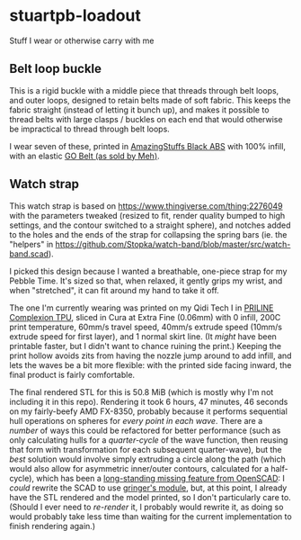 # stuartpb-loadout

Stuff I wear or otherwise carry with me

## Belt loop buckle

This is a rigid buckle with a middle piece that threads through belt loops, and outer loops, designed to retain belts made of soft fabric. This keeps the fabric straight (instead of letting it bunch up), and makes it possible to thread belts with large clasps / buckles on each end that would otherwise be impractical to thread through belt loops.

I wear seven of these, printed in [AmazingStuffs Black ABS][] with 100% infill, with an elastic [GO Belt (as sold by Meh)][GOBELT].

[AmazingStuffs Black ABS]: https://www.amazon.com/gp/product/B01LYAO0AI/
[GOBELT]: https://meh.com/forum/topics/4-for-tuesday-go-belts-with-pockets

## Watch strap

This watch strap is based on https://www.thingiverse.com/thing:2276049 with the parameters tweaked (resized to fit, render quality bumped to high settings, and the contour switched to a straight sphere), and notches added to the holes and the ends of the strap for collapsing the spring bars (ie. the "helpers" in https://github.com/Stopka/watch-band/blob/master/src/watch-band.scad).

I picked this design because I wanted a breathable, one-piece strap for my Pebble Time. It's sized so that, when relaxed, it gently grips my wrist, and when "stretched", it can fit around my hand to take it off.

The one I'm currently wearing was printed on my Qidi Tech I in [PRILINE Complexion TPU][], sliced in Cura at Extra Fine (0.06mm) with 0 infill, 200C print temperature, 60mm/s travel speed, 40mm/s extrude speed (10mm/s extrude speed for first layer), and 1 normal skirt line. (It *might* have been printable faster, but I didn't want to chance ruining the print.) Keeping the print hollow avoids zits from having the nozzle jump around to add infill, and lets the waves be a bit more flexible: with the printed side facing inward, the final product is fairly comfortable.

[PRILINE Complexion TPU]: https://www.amazon.com/gp/product/B074DTRRXQ/

The final rendered STL for this is 50.8 MiB (which is mostly why I'm not including it in this repo). Rendering it took 6 hours, 47 minutes, 46 seconds on my fairly-beefy AMD FX-8350, probably because it performs sequential hull operations on spheres for *every point in each wave*. There are a *number* of ways this could be refactored for better performance (such as only calculating hulls for a *quarter-cycle* of the wave function, then reusing that form with transformation for each subsequent quarter-wave), but the *best* solution would involve simply extruding a circle along the path (which would also allow for asymmetric inner/outer contours, calculated for a half-cycle), which has been a [long-standing missing feature from OpenSCAD][openscad/openscad#114]: I *could* rewrite the SCAD to use [gringer's module][thing:186660], but, at this point, I already have the STL rendered and the model printed, so I don't particularly care to. (Should I ever need to *re-render* it, I probably would rewrite it, as doing so would probably take less time than waiting for the current implementation to finish rendering again.)

[openscad/openscad#114]: https://github.com/openscad/openscad/issues/114
[thing:186660]: https://www.thingiverse.com/thing:186660
